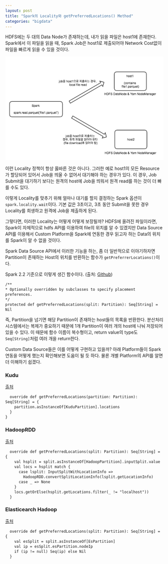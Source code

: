 ```yaml
---
layout: post
title: "Spark의 Locality와 getPreferredLocations() Method"
categories: "bigdata"
---
```


HDFS에는 두 대의 Data Node가 존재하는데, 내가 읽을 파일은 host1에 존재한다. Spark에서 이 파일을 읽을 때, Spark Job은 host1로 제출되어야 Network Cost없이 파일을 빠르게 읽을 수 있을 것이다.

![Spark Locality](/images/posts/programming/spark-locality.png)

이런 Locality 정책이 항상 옳바른 것은 아니다. 그러한 예로 host1의 모든 Resource가 할당되어 있어서 Job을 띄울 수 없어서 대기해야 하는 경우가 있다. 이 경우, Job Submit을 대기하기 보다는 원격의 host에 Job을 띄워서 원격 read를 하는 것이 더 빠를 수도 있다.

이렇게 Locality를 맞추기 위해 얼마나 대기를 할지 결정하는 Spark 옵션이 `spark.locality.wait`이다. 기본 값은 3초이고, 3초 동안 Submit을 못한 경우 Locality를 희생하고 원격에 Job을 제출하게 된다.

그렇다면, 이러한 Locality는 어떻게 어떻게 보장될까? HDFS에 올려진 파일이라면, Spark이 자체적으로  hdfs API를 이용하여 file의 위치를 알 수 있겠지만 Data Source API를 이용해서 Custom Platform을 Spark에 연동한 경우 읽고자 하는 Data의 위치를 Spark이 알 수 없을 것이다.

Spark Data Source API에서 이러한 기능을 하는, 좀 더 일반적으로 이야기하자면 Partition이 존재하는 Host의 위치를 반환하는 함수가 `getPreferrerLocations()`이다.

Spark 2.2 기준으로 이렇게 생긴 함수이다. (출처: [Github](https://github.com/apache/spark/blob/branch-2.2/core/src/main/scala/org/apache/spark/rdd/RDD.scala#L136))

```
/**
* Optionally overridden by subclasses to specify placement preferences.
*/
protected def getPreferredLocations(split: Partition): Seq[String] = Nil
```

즉, Partition을 넘기면 해당 Partition이 존재하는 host들의 목록을 반환한다. 분산처리 시스템에서는 복제가 중요하기 때문에 1개 Partition이 여러 개의 host에 나눠 저장되어 있을 수 있다. 이 때문에 함수 이름이 복수형이고, return value의 type도 `Seq[String]`처럼 여러 개을 return한다.

Custom Data Source들은 이를 어떻게 구현하고 있을까? 아래 Platform들이 Spark 연동을 어떻게 했는지 확인해보면 도움이 될 듯 하다. 물론 개별 Platform의 API를 알면 더 이해하기 쉽겠다.

### Kudu

[출처](https://github.com/apache/kudu/blob/master/java/kudu-spark/src/main/scala/org/apache/kudu/spark/kudu/KuduRDD.scala#L77)

```
  override def getPreferredLocations(partition: Partition): Seq[String] = {
    partition.asInstanceOf[KuduPartition].locations
  }
}
```

### HadoopRDD

[출처](https://github.com/apache/spark/blob/master/core/src/main/scala/org/apache/spark/rdd/HadoopRDD.scala)

```
  override def getPreferredLocations(split: Partition): Seq[String] = {
    val hsplit = split.asInstanceOf[HadoopPartition].inputSplit.value
    val locs = hsplit match {
      case lsplit: InputSplitWithLocationInfo =>
        HadoopRDD.convertSplitLocationInfo(lsplit.getLocationInfo)
      case _ => None
    }
    locs.getOrElse(hsplit.getLocations.filter(_ != "localhost"))
  }
```

### Elasticearch Hadoop

[출처](https://github.com/elastic/elasticsearch-hadoop/blob/2.x/spark/core/main/scala/org/elasticsearch/spark/rdd/AbstractEsRDD.scala#L36)

```
  override def getPreferredLocations(split: Partition): Seq[String] = {
    val esSplit = split.asInstanceOf[EsPartition]
    val ip = esSplit.esPartition.nodeIp
    if (ip != null) Seq(ip) else Nil
  }
```
